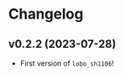 # Changelog

<!--next-version-placeholder-->

## v0.2.2 (2023-07-28)

- First version of `lobo_sh1106`!
